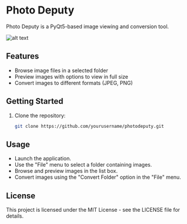 # Photo Deputy

Photo Deputy is a PyQt5-based image viewing and conversion tool.

![alt text](https://i.imgur.com/3gO8Rje.png)

## Features

- Browse image files in a selected folder
- Preview images with options to view in full size
- Convert images to different formats (JPEG, PNG)

## Getting Started

1. Clone the repository:

   ```bash
   git clone https://github.com/yourusername/photodeputy.git
   
## Usage

- Launch the application.
- Use the "File" menu to select a folder containing images.
- Browse and preview images in the list box.
- Convert images using the "Convert Folder" option in the "File" menu.

## License

This project is licensed under the MIT License - see the LICENSE file for details.
